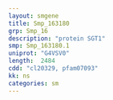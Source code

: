```yaml
---
layout: smgene
title: Smp_163180
grp: Smp_16
description: "protein SGT1"
smp: Smp_163180.1
uniprot: "G4VSV0"
length:  2484
cdd: "cl20329, pfam07093"
kk: ns
categories: sm
---
```

